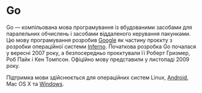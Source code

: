 # Go

Go — компільована мова програмування із вбудованими засобами для паралельних обчислень і засобами віддаленого керування пакунками. Цю мову програмування розробив [Google](http://google.com/) як частину проєкту з розробки операційної системи [Inferno](http://www.vitanuova.com/inferno/index.html).
Початкова розробка Go почалася у вересні 2007 року, а безпосередньо проєктували її Роберт Гризмер, Роб Пайк і Кен Томпсон. Офіційно мову представили у листопаді 2009 року.

Підтримка мови здійснюється для операційних систем Linux, [Android](http://android.com/), Mac OS X та [Windows](http://www.microsoft.com/windows/).